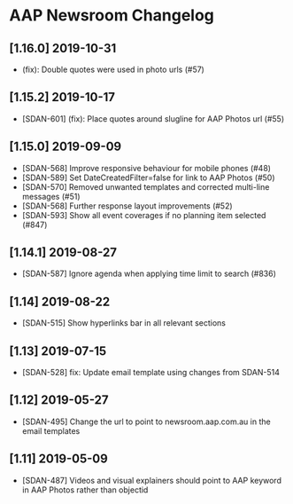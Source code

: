 # AAP Newsroom Changelog

## [1.16.0] 2019-10-31
- (fix): Double quotes were used in photo urls (#57)

## [1.15.2] 2019-10-17
- [SDAN-601] (fix): Place quotes around slugline for AAP Photos url (#55)

## [1.15.0] 2019-09-09
- [SDAN-568] Improve responsive behaviour for mobile phones (#48)
- [SDAN-589] Set DateCreatedFilter=false for link to AAP Photos (#50)
- [SDAN-570] Removed unwanted templates and corrected multi-line messages (#51)
- [SDAN-568] Further response layout improvements (#52)
- [SDAN-593] Show all event coverages if no planning item selected (#847)

## [1.14.1] 2019-08-27
- [SDAN-587] Ignore agenda when applying time limit to search (#836)

## [1.14] 2019-08-22
- [SDAN-515] Show hyperlinks bar in all relevant sections

## [1.13] 2019-07-15
- [SDAN-528] fix: Update email template using changes from SDAN-514

## [1.12] 2019-05-27
- [SDAN-495] Change the url to point to newsroom.aap.com.au in the email templates

## [1.11] 2019-05-09
- [SDAN-487] Videos and visual explainers should point to AAP keyword in AAP Photos rather than objectid
